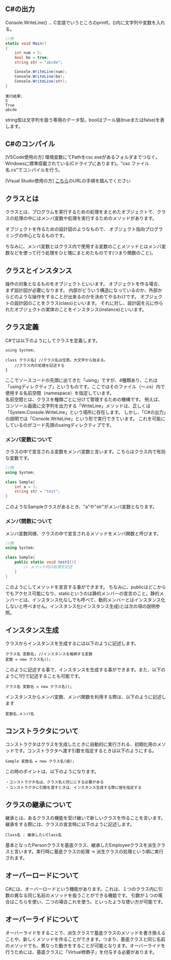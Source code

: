 ## C#の出力
Console.WriteLine() ... C言語でいうところのprintf。()内に文字列や変数を入れる。
```cs
//例
static void Main()
{
    int num = 5;
    bool bo = true;
    string str = "abcde";

    Console.WriteLine(num);
    Console.WriteLine(bo);
    Console.WriteLine(str);
}

```
```
実行結果:
5
True
abcde
```
string型は文字列を扱う専用のデータ型。boolはブール値(trueまたはfalse)を表します。

## C#のコンパイル
[VSCode使用の方]
環境変数にてPathをcsc.exeがあるフォルダまでつなぐ。Windowsに標準搭載されている(Cドライブにあります)。"csc ファイル名.cs"でコンパイルを行う。

[Visual Studio使用の方]
[こちら](https://qiita.com/grinpeaceman/items/b5a6082f94c9e4891613)のURLの手順を踏んでください

## クラスとは
クラスとは、プログラムを実行するための処理をまとめたオブジェクトで、クラスの処理の中にはメンバ変数や処理を実行するためのメソッドがあります。

オブジェクトを作るための設計図のようなもので、 オブジェクト指向プログラミングの中心となるものです。

ちなみに、メンバ変数とはクラス内で使用する変数のことメソッドとはメンバ変数などを使って行う処理をひと塊にまとめたものです(つまり関数のこと)。

## クラスとインスタンス
操作の対象となるものをオブジェクトといいます。 オブジェクトを作る場合、まず設計図が必要になります。 内部がどういう構造になっているのか、外部からどのような操作をすることが出来るのかを決めてやるわけです。 オブジェクトの設計図のことをクラス(class)といいます。 それに対し、設計図を元に作られたオブジェクトの実体のことをインスタンス(instance)といいます。

## クラス定義
C#では以下のようにしてクラスを定義します。
```
using System;
 
class クラス名{ //クラス名は任意。大文字から始まる。
    //クラス内の処理を記述する
}
```
ここでソースコードの先頭に出てきた「using」ですが、4種類あり、これは「usingディレクティブ」というものです。ここではそのファイル（～.cs）内で使用する名前空間（namespace）を指定しています。<br>
名前空間とは、クラスを種類ごとに分けて管理するための機構です。
例えば、コンソール画面に文字列を出力する「WriteLine」メソッドは、正しくは「System.Console.WriteLine」という場所に存在します。
しかし、「C#の出力」の説明では「Console.WriteLine」という形で実行できています。
これを可能にしているのがコード先頭のusingディレクティブです。

### メンバ変数について
クラスの中で宣言される変数をメンバ変数と言います。こちらはクラス内で有効な変数です。
```cs
//例
using System;
 
class Sample{
    int a = 1;
    string str = "test";
}
```
このようなSampleクラスがあるとき、"a"や"str"がメンバ変数となります。

### メンバ関数について
メンバ変数同様、クラスの中で宣言されるメソッドをメンバ関数と呼びます。
```cs
//例
using System;
 
class Sample{
    public static void test1(){
        // メソッド内の処理を記述
    }
}
```
このようにしてメソッドを宣言する事ができます。
ちなみに、publicはどこからでもアクセス可能になり、staticというのは静的メンバーの宣言のこと。静的メンバーとは、インスタンス化なしでも呼べて、動的メンバーとはインスタンス化しないと呼べません。インスタンス化(インスタンス生成)とは次の項の説明参照。
## インスタンス生成
クラスからインスタンスを生成するには以下のように記述します。
```
クラス名 変数名; //インスタンスを格納する変数
変数 = new クラス名();
```

このように記述する事で、インスタンスを生成する事ができます。また、以下のように1行で記述することも可能です。

```
クラス名 変数名 = new クラス名();
```

インスタンスからメンバ変数、メンバ関数を利用する際は、以下のように記述します
```
変数名.メンバ名
```

## コンストラクタについて
コンストラクタはクラスを生成したときに自動的に実行される、初期化用のメソッドです。コンストラクタへ渡す引数を指定するときは以下のようにする。
```
Sample 変数名 = new クラス名(値);
```
この時のポイントは、以下のようになります。
```
・コンストラクタ名は、クラス名と同じにする必要がある
・コンストラクタに引数を渡すときは、インスタンス生成する際に値を指定する
```

## クラスの継承について
継承とは、あるクラスの機能を受け継いで新しいクラスを作ることを言います。
継承をする際には、クラスの宣言時に以下のように記述します。
```
Class名 : 継承したいClass名
```
基本となったPersonクラスを基底クラス、継承したEmployeeクラスを派生クラスと言います。実行時に基底クラスの処理 -> 派生クラスの処理という順に実行されます。

## オーバーロードについて
C#には、オーバーロードという機能があります。これは、１つのクラス内に引数の異なる同じ名前のメソッドを扱うことができる機能です。
引数が１つの場合はこちらを使い、二つの場合これを使う。といったような使い方が可能です。

## オーバーライドについて
オーバーライドをすることで、派生クラスで基底クラスのメソッドを書き換えることや、新しくメソッドを作ることができます。つまり、基底クラスと同じ名前のメソッドでも、異なった動きをすることが可能となります。オーバーライドを行うためには、基底クラスに「Virtual修飾子」を付与する必要があります。